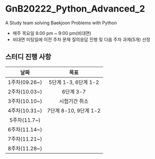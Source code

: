 # GnB20222_Python_Advanced_2
A Study team solving Baekjoon Problems with Python
- 매주 목요일 8:00 pm ~ 9:00 pm(비대면)
- 비대면 미팅일에 이전 주차 문제 질의응답 진행 및 다음 주차 과제(5개) 선정
## 스터디 진행 사항
|날짜|목표|
|:--:|:--:|
|1주차(09.26~)|5단계 1-3, 6단계 1-2|
|2주차(10.03~)|6단계 3-7|
|3주차(10.10~)|시험기간 취소|
|4주차(10.31~)|7단계 8-10, 9단계 1-2|
|5주차(11.7~)||
|6주차(11.14~)||
|7주차(11.21~)||
|8주차(11.28~)||
